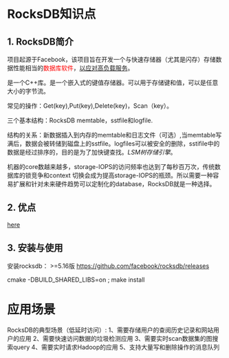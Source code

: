 # RocksDB知识点

## 1. RocksDB简介

项目起源于Facebook，该项目旨在开发一个与快速存储器（尤其是闪存）存储数据性能相当的<font color = 'red'>数据库软件</font>，<u>以应对高负载服务</u>。

是一个C++库。是一个嵌入式的键值存储器。可以用于存储键和值，可以是任意大小的字节流。

常见的操作：Get(key),Put(key),Delete(key)，Scan（key）。 

三个基本结构：RocksDB memtable，sstfile和logfile.

结构的关系：新数据插入到内存的memtable和日志文件（可选）,当memtable写满后，数据会被转储到磁盘上的sstfile。logfiles可以被安全的删除，sstifile中的数据是经过排序的，目的是为了加快键查找。*LSM树存储引擎*。

机器的core数越来越多，storage-IOPS的访问频率也达到了每秒百万次，传统数据库的锁竞争和context 切换会成为提高storage-IOPS的瓶颈。所以需要一种容易扩展和针对未来硬件趋势可以定制化的database，RocksDB就是一种选择。

## 2. 优点

[here](https://www.jianshu.com/p/3302be5542c7)


## 3. 安装与使用

安装rocksdb： >=5.16版 https://github.com/facebook/rocksdb/releases

cmake -DBUILD_SHARED_LIBS=on <path>; make install


# 应用场景

RocksDB的典型场景（低延时访问）:
1、需要存储用户的查阅历史记录和网站用户的应用
2、需要快速访问数据的垃圾检测应用
3、需要实时scan数据集的图搜索query
4、需要实时请求Hadoop的应用
5、支持大量写和删除操作的消息队列
